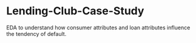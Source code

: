 # Lending-Club-Case-Study
EDA to understand how consumer attributes and loan attributes influence the tendency of default.
